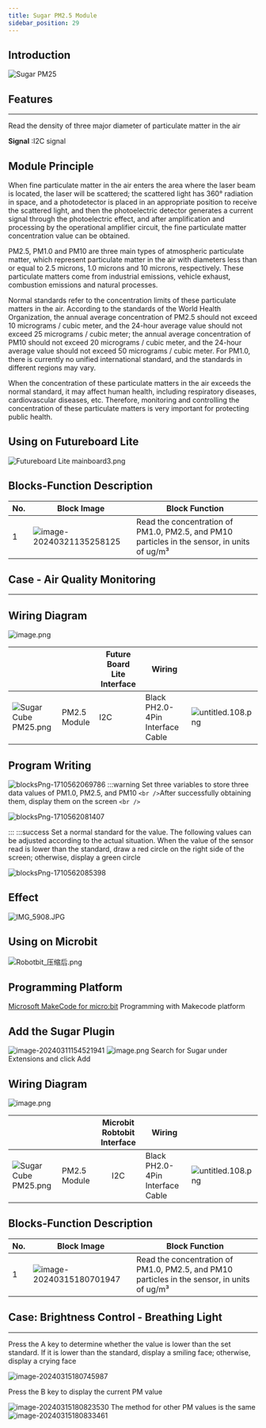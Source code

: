 ```yaml
---
title: Sugar PM2.5 Module
sidebar_position: 29
---
```

## Introduction

![Sugar PM25](https://learn.kittenbot.cn/2024md_pic/1709110588212-8e46abde-73f7-4a2a-935c-1636cb448818.png)

## Features

---

Read the density of three major diameter of particulate matter in the air

**Signal** :I2C signal

## Module Principle

When fine particulate matter in the air enters the area where the laser beam is located, the laser will be scattered; the scattered light has 360° radiation in space, and a photodetector is placed in an appropriate position to receive the scattered light, and then the photoelectric detector generates a current signal through the photoelectric effect, and after amplification and processing by the operational amplifier circuit, the fine particulate matter concentration value can be obtained.

PM2.5, PM1.0 and PM10 are three main types of atmospheric particulate matter, which represent particulate matter in the air with diameters less than or equal to 2.5 microns, 1.0 microns and 10 microns, respectively. These particulate matters come from industrial emissions, vehicle exhaust, combustion emissions and natural processes.

Normal standards refer to the concentration limits of these particulate matters in the air. According to the standards of the World Health Organization, the annual average concentration of PM2.5 should not exceed 10 micrograms / cubic meter, and the 24-hour average value should not exceed 25 micrograms / cubic meter; the annual average concentration of PM10 should not exceed 20 micrograms / cubic meter, and the 24-hour average value should not exceed 50 micrograms / cubic meter. For PM1.0, there is currently no unified international standard, and the standards in different regions may vary.

When the concentration of these particulate matters in the air exceeds the normal standard, it may affect human health, including respiratory diseases, cardiovascular diseases, etc. Therefore, monitoring and controlling the concentration of these particulate matters is very important for protecting public health.

## Using on Futureboard Lite

![Futureboard Lite mainboard3.png](https://learn.kittenbot.cn/2024md_pic/1709112785123-59e6702e-0b97-4f6f-8070-f51f90df1c91.png)

## Blocks-Function Description

| No. | Block Image                                                                                 | Block Function                                                                               |
| --- | ------------------------------------------------------------------------------------------- | -------------------------------------------------------------------------------------------- |
| 1   | ![image-20240321135258125](https://learn.kittenbot.cn/2024md_pic/image-20240321135258125.png) | Read the concentration of PM1.0, PM2.5, and PM10 particles in the sensor, in units of ug/m³ |

## Case - Air Quality Monitoring

---

## Wiring Diagram

![image.png](https://learn.kittenbot.cn/2024md_pic/1709112543957-0a721b3c-260e-4b5b-b2db-8a01cd13f0fd.png)

|                                                                                                                    |              | Future Board Lite Interface | Wiring                           |                                                                                                                 |
| ------------------------------------------------------------------------------------------------------------------ | ------------ | --------------------------- | -------------------------------- | --------------------------------------------------------------------------------------------------------------- |
| ![Sugar Cube PM25.png](https://learn.kittenbot.cn/2024md_pic/1709110588212-8e46abde-73f7-4a2a-935c-1636cb448818.png) | PM2.5 Module | I2C                         | Black PH2.0-4Pin Interface Cable | ![untitled.108.png](https://learn.kittenbot.cn/2024md_pic/1694743359848-a54b5dae-be60-4e01-aa2f-f6f434429c91.png) |



## Program Writing

![blocksPng-1710562069786](https://learn.kittenbot.cn/2024md_pic/blocksPng-1710562069786.png)
:::warning
Set three variables to store three data values of PM1.0, PM2.5, and PM10 `<br />`After successfully obtaining them, display them on the screen `<br />`

![blocksPng-1710562081407](https://learn.kittenbot.cn/2024md_pic/blocksPng-1710562081407.png)

:::
:::success
Set a normal standard for the value. The following values can be adjusted according to the actual situation. When the value of the sensor read is lower than the standard, draw a red circle on the right side of the screen; otherwise, display a green circle 


![blocksPng-1710562085398](https://learn.kittenbot.cn/2024md_pic/blocksPng-1710562085398.png)

## Effect

![IMG_5908.JPG](https://learn.kittenbot.cn/2024md_pic/1709113564992-ac33452f-9c52-4511-b456-874a56de7bfb.jpeg)

## Using on Microbit

![Robotbit_压缩后.png](https://learn.kittenbot.cn/2024md_pic/1709112761000-c84282ba-fe71-45c1-8ad4-8e7f6fc4738f.png)

## Programming Platform

[Microsoft MakeCode for micro:bit](https://makecode.microbit.org/#editor) 
Programming with Makecode platform

## Add the Sugar Plugin

![image-20240311154521941](https://learn.kittenbot.cn/2024md_pic/image-20240311154521941.png)
![image.png](https://learn.kittenbot.cn/2024md_pic/1709111641678-73b61119-c29c-4b48-add7-375ce9a15935.png) 
Search for Sugar under Extensions and click Add



## Wiring Diagram

![image.png](https://learn.kittenbot.cn/2024md_pic/1709112679581-abbef6ad-7a8e-41a2-9af2-aaa381b4dd2b.png)



|                                                                                                                    |              | Microbit Robtobit Interface | Wiring                           |                                                                                                                 |
| ------------------------------------------------------------------------------------------------------------------ | ------------ | :-------------------------: | -------------------------------- | --------------------------------------------------------------------------------------------------------------- |
| ![Sugar Cube PM25.png](https://learn.kittenbot.cn/2024md_pic/1709110588212-8e46abde-73f7-4a2a-935c-1636cb448818.png) | PM2.5 Module |             I2C             | Black PH2.0-4Pin Interface Cable | ![untitled.108.png](https://learn.kittenbot.cn/2024md_pic/1694743359848-a54b5dae-be60-4e01-aa2f-f6f434429c91.png) |

## Blocks-Function Description

| No. | Block Image                                                                                 | Block Function                                                                               |
| --- | ------------------------------------------------------------------------------------------- | -------------------------------------------------------------------------------------------- |
| 1   | ![image-20240315180701947](https://learn.kittenbot.cn/2024md_pic/image-20240315180701947.png) | Read the concentration of PM1.0, PM2.5, and PM10 particles in the sensor, in units of ug/m³ |

## Case: Brightness Control - Breathing Light

---

Press the A key to determine whether the value is lower than the set standard. If it is lower than the standard, display a smiling face; otherwise, display a crying face 


![image-20240315180745987](https://learn.kittenbot.cn/2024md_pic/image-20240315180745987.png)

Press the B key to display the current PM value

![image-20240315180823530](https://learn.kittenbot.cn/2024md_pic/image-20240315180823530.png)
The method for other PM values is the same ![image-20240315180833461](https://learn.kittenbot.cn/2024md_pic/image-20240315180833461.png)
